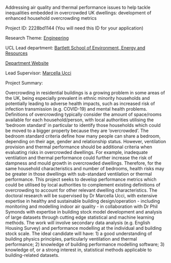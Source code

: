 Addressing air quality and thermal performance issues to help tackle inequalities embedded in overcrowded UK dwellings: development of enhanced household overcrowding metrics

Project ID: 2228bd1144
(You will need this ID for your application)

Research Theme: [Engineering](../themes/engineering.md)

UCL Lead department: [Bartlett School of Environment, Energy and Resources](../departments/bartlett-school-of-environment-energy-and-resources.md)

[Department Website](https://www.ucl.ac.uk/bartlett/bartlett-school-environment-energy-and-resources)

Lead Supervisor: [Marcella Ucci](https://iris.ucl.ac.uk/iris/browse/profile?upi=MUCCI66)

Project Summary:

Overcrowding in residential buildings is a growing problem in some areas of the UK, being especially prevalent in ethnic minority households and potentially leading to adverse health impacts, such as increased risk of infection transmission (e.g. COVID-19) and mental health problems. Definitions of overcrowding typically consider the amount of space/rooms available for each household/person, with local authorities utilising the ‘bedroom standard’ in particular to identify those households which could be moved to a bigger property because they are ‘overcrowded’. The bedroom standard criteria define how many people can share a bedroom, depending on their age, gender and relationship status. However, ventilation provision and thermal performance should be additional criteria when evaluating risks in overcrowded dwellings. For example, inadequate ventilation and thermal performance could further increase the risk of dampness and mould growth in overcrowded dwellings. Therefore, for the same household characteristics and number of bedrooms, health risks may be greater in those dwellings with sub-standard ventilation or thermal performance. This project seeks to develop performance metrics which could be utilised by local authorities to complement existing definitions of overcrowding to account for other relevant dwelling characteristics. The doctoral research will be supervised by Dr Marcella Ucci, with extensive expertise in healthy and sustainable building design/operation - including monitoring and modelling indoor air quality - in collaboration with Dr Phil Symonds with expertise in building stock model development and analysis of large datasets through cutting edge statistical and machine learning methods. The work will involve secondary data analysis (e.g. English Housing Survey) and performance modelling at the individual and building stock scale. The ideal candidate will have: 1) a good understanding of building physics principles, particularly ventilation and thermal performance; 2) knowledge of building performance modelling software; 3) knowledge of, or a strong interest in, statistical methods applicable to building-related datasets.